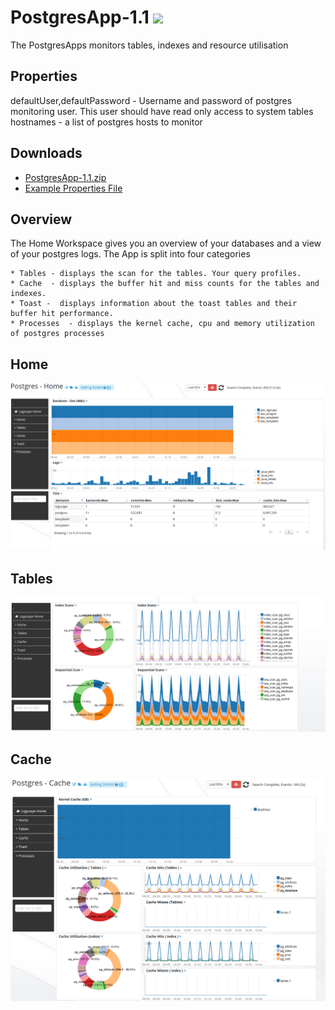 PostgresApp-1.1 ![](http://logscape.com/images/track.png?version=github)
===========


The PostgresApps monitors tables, indexes and resource utilisation

## Properties 

 defaultUser,defaultPassword -  Username and password of postgres monitoring user. This user should have read only access to system tables 
 hostnames - a list of postgres hosts to monitor 
 

## Downloads 

 * [PostgresApp-1.1.zip](https://github.com/logscape/postgresapp/raw/master/dist/PostgressqlApp-1.1.zip)
 * [Example Properties File ](https://github.com/logscape/postgresapp/raw/master/dist/PostgresqlApp-1.1-override.properties)


## Overview

The Home Workspace gives you an overview of your databases and a view of  your postgres logs. The App is split into four categories

	* Tables - displays the scan for the tables. Your query profiles. 
	* Cache  - displays the buffer hit and miss counts for the tables and indexes. 
	* Toast -  displays information about the toast tables and their buffer hit performance. 
	* Processes  - displays the kernel cache, cpu and memory utilization of postgres processes 

## Home 
![](docs/images/pg_home.png) 


## Tables 

![](docs/images/pg_tables.png) 

## Cache 

![](docs/images/pg_cache.png) 
